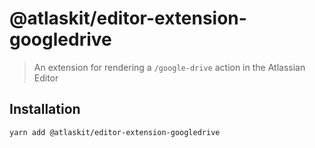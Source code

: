 # @atlaskit/editor-extension-googledrive
> An extension for rendering a `/google-drive` action in the Atlassian Editor

## Installation

```sh
yarn add @atlaskit/editor-extension-googledrive
```

